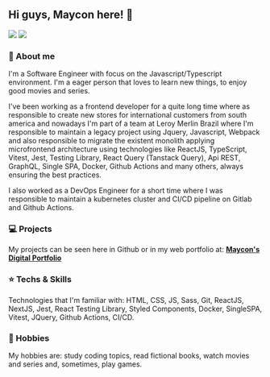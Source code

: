 ## Hi guys, Maycon here! :wave:

[<img src="https://img.shields.io/badge/linkedin-%230077B5.svg?&style=for-the-badge&logo=linkedin&logoColor=white" />](https://www.linkedin.com/in/mayconreisrosario/) [<img src="https://img.shields.io/badge/Gmail-D14836?style=for-the-badge&logo=gmail&logoColor=white" />](mailto:mayconrr13@gmail.com)

### :boy: About me
<p>I'm a Software Engineer with focus on the Javascript/Typescript environment. I'm a eager person that loves to learn new things, to enjoy good movies and series.</p>
<p>I've been working as a frontend developer for a quite long time where as responsible to create new stores for international customers from south america and nowadays I'm part of a team at Leroy Merlin Brazil where I'm responsible to maintain a legacy project using Jquery, Javascript, Webpack and also responsible to migrate the existent monolith applying microfrontend architecture using technologies like ReactJS, TypeScript, Vitest, Jest, Testing Library, React Query (Tanstack Query), Api REST, GraphQL, Single SPA, Docker, Github Actions and many others, always ensuring the best practices.</p>
<p>I also worked as a DevOps Engineer for a short time where I was responsible to maintain a kubernetes cluster and CI/CD pipeline on Gitlab and Github Actions.</p>

### :computer: Projects
My projects can be seen here in Github or in my web portfolio at: <strong style="color: rgb(66, 133, 129)">[Maycon's Digital Portfolio](https://mayconrr.vercel.app)</strong>

### :star: Techs & Skills
Technologies that I'm familiar with: HTML, CSS, JS, Sass, Git, ReactJS, NextJS, Jest, React Testing Library, Styled Components, Docker, SingleSPA, Vitest, JQuery, Github Actions, CI/CD.

### :notebook: Hobbies
My hobbies are: study coding topics, read fictional books, watch movies and series and, sometimes, play games.

<!--
**mayconrr13/mayconrr13** is a ✨ _special_ ✨ repository because its `README.md` (this file) appears on your GitHub profile.


